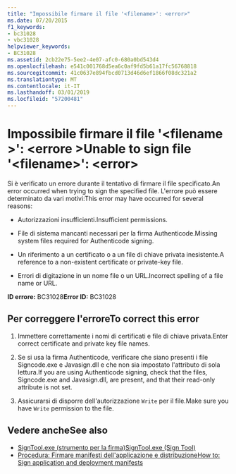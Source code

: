 ```yaml
---
title: "Impossibile firmare il file '<filename>': <error>"
ms.date: 07/20/2015
f1_keywords:
- bc31028
- vbc31028
helpviewer_keywords:
- BC31028
ms.assetid: 2cb22e75-5ee2-4e07-afc0-680a0bd543d4
ms.openlocfilehash: e541c001768d5ea6c0af9fd5b61a17fc56768818
ms.sourcegitcommit: 41c0637e894fbcd0713d46d6ef1866f08dc321a2
ms.translationtype: MT
ms.contentlocale: it-IT
ms.lasthandoff: 03/01/2019
ms.locfileid: "57200481"
---
```

# <a name="unable-to-sign-file-filename-error"></a><span data-ttu-id="21fff-102">Impossibile firmare il file '\<filename >': \<errore ></span><span class="sxs-lookup"><span data-stu-id="21fff-102">Unable to sign file '\<filename>': \<error></span></span>
<span data-ttu-id="21fff-103">Si è verificato un errore durante il tentativo di firmare il file specificato.</span><span class="sxs-lookup"><span data-stu-id="21fff-103">An error occurred when trying to sign the specified file.</span></span> <span data-ttu-id="21fff-104">L'errore può essere determinato da vari motivi:</span><span class="sxs-lookup"><span data-stu-id="21fff-104">This error may have occurred for several reasons:</span></span>  
  
-   <span data-ttu-id="21fff-105">Autorizzazioni insufficienti.</span><span class="sxs-lookup"><span data-stu-id="21fff-105">Insufficient permissions.</span></span>  
  
-   <span data-ttu-id="21fff-106">File di sistema mancanti necessari per la firma Authenticode.</span><span class="sxs-lookup"><span data-stu-id="21fff-106">Missing system files required for Authenticode signing.</span></span>  
  
-   <span data-ttu-id="21fff-107">Un riferimento a un certificato o a un file di chiave privata inesistente.</span><span class="sxs-lookup"><span data-stu-id="21fff-107">A reference to a non-existent certificate or private-key file.</span></span>  
  
-   <span data-ttu-id="21fff-108">Errori di digitazione in un nome file o un URL.</span><span class="sxs-lookup"><span data-stu-id="21fff-108">Incorrect spelling of a file name or URL.</span></span>  
  
 <span data-ttu-id="21fff-109">**ID errore:** BC31028</span><span class="sxs-lookup"><span data-stu-id="21fff-109">**Error ID:** BC31028</span></span>  
  
## <a name="to-correct-this-error"></a><span data-ttu-id="21fff-110">Per correggere l'errore</span><span class="sxs-lookup"><span data-stu-id="21fff-110">To correct this error</span></span>  
  
1.  <span data-ttu-id="21fff-111">Immettere correttamente i nomi di certificati e file di chiave privata.</span><span class="sxs-lookup"><span data-stu-id="21fff-111">Enter correct certificate and private key file names.</span></span>  
  
2.  <span data-ttu-id="21fff-112">Se si usa la firma Authenticode, verificare che siano presenti i file Signcode.exe e Javasign.dll e che non sia impostato l'attributo di sola lettura.</span><span class="sxs-lookup"><span data-stu-id="21fff-112">If you are using Authenticode signing, check that the files, Signcode.exe and Javasign.dll, are present, and that their read-only attribute is not set.</span></span>  
  
3.  <span data-ttu-id="21fff-113">Assicurarsi di disporre dell'autorizzazione `Write` per il file.</span><span class="sxs-lookup"><span data-stu-id="21fff-113">Make sure you have `Write` permission to the file.</span></span>  
  
## <a name="see-also"></a><span data-ttu-id="21fff-114">Vedere anche</span><span class="sxs-lookup"><span data-stu-id="21fff-114">See also</span></span>
- [<span data-ttu-id="21fff-115">SignTool.exe (strumento per la firma)</span><span class="sxs-lookup"><span data-stu-id="21fff-115">SignTool.exe (Sign Tool)</span></span>](../../framework/tools/signtool-exe.md)
- [<span data-ttu-id="21fff-116">Procedura: Firmare manifesti dell'applicazione e distribuzione</span><span class="sxs-lookup"><span data-stu-id="21fff-116">How to: Sign application and deployment manifests</span></span>](/visualstudio/ide/how-to-sign-application-and-deployment-manifests)
